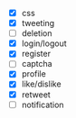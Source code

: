 - [x] css
- [x] tweeting
- [ ] deletion
- [x] login/logout
- [x] register
- [ ] captcha
- [x] profile
- [x] like/dislike
- [x] retweet
- [ ] notification